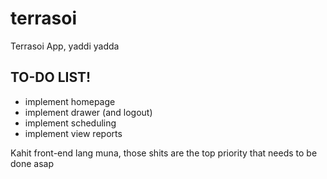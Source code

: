 # terrasoi

Terrasoi App, yaddi yadda

## TO-DO LIST!
- implement homepage
- implement drawer (and logout)
- implement scheduling
- implement view reports

Kahit front-end lang muna, those shits are the top priority that needs to be done asap
